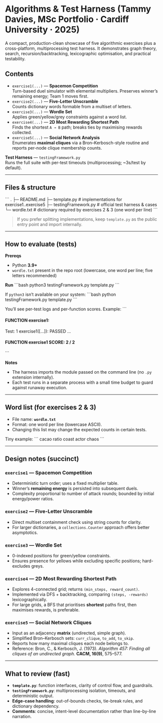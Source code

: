 # Algorithms & Test Harness (Tammy Davies, MSc Portfolio · Cardiff University · 2025)

A compact, production-clean showcase of five algorithmic exercises plus a cross-platform, multiprocessing test harness. It demonstrates graph theory, search, recursion/backtracking, lexicographic optimisation, and practical testability.

## Contents

- `exercise1(...)` — **Spacemon Competition**  
  Turn-based duel simulator with elemental multipliers. Preserves winner’s remaining energy; Team 1 moves first.
- `exercise2(...)` — **Five-Letter Unscramble**  
  Counts dictionary words formable from a multiset of letters.
- `exercise3(...)` — **Wordle Set**  
  Applies green/yellow/grey constraints against a word list.
- `exercise4(...)` — **2D Most Rewarding Shortest Path**  
  Finds the shortest `A → B` path; breaks ties by maximising rewards collected.
- `exercise5(...)` — **Social Network Analysis**  
  Enumerates **maximal cliques** via a Bron–Kerbosch-style routine and reports per-node clique membership counts.

**Test Harness** — `testingFramework.py`  
Runs the full suite with per-test timeouts (multiprocessing; ~3s/test by default).

---

## Files & structure

\`\`\`
.
├─ README.md
├─ template.py            # implementations for exercise1..exercise5
├─ testingFramework.py    # official test harness & cases
└─ wordle.txt             # dictionary required by exercises 2 & 3 (one word per line)
\`\`\`

> If you prefer splitting implementations, keep `template.py` as the public entry point and import internally.

---

## How to evaluate (tests)

**Prereqs**
- Python **3.9+**
- `wordle.txt` present in the repo root (lowercase, one word per line; five letters recommended)

**Run**
\`\`\`bash
python3 testingFramework.py template.py
\`\`\`

If `python3` isn’t available on your system:
\`\`\`bash
python testingFramework.py template.py
\`\`\`

You’ll see per-test logs and per-function scores. Example:
\`\`\`
#### FUNCTION exercise1:

Test: 1
exercise1([...]): PASSED
...
#### FUNCTION exercise1 SCORE: 2 / 2
\`\`\`

**Notes**
- The harness imports the module passed on the command line (no `.py` extension internally).
- Each test runs in a separate process with a small time budget to guard against runaway execution.

---

## Word list (for exercises 2 & 3)

- File name: **`wordle.txt`**
- Format: one word per line (lowercase ASCII).  
- Changing this list may change the expected counts in certain tests.

Tiny example:
\`\`\`
cacao
ratio
coast
actor
chaos
\`\`\`

---

## Design notes (succinct)

### `exercise1` — Spacemon Competition
- Deterministic turn order; uses a fixed multiplier table.
- Winner’s **remaining energy** is persisted into subsequent duels.
- Complexity proportional to number of attack rounds; bounded by initial energy/power ratios.

### `exercise2` — Five-Letter Unscramble
- Direct multiset containment check using string counts for clarity.
- For larger dictionaries, a `collections.Counter` approach offers better asymptotics.

### `exercise3` — Wordle Set
- 0-indexed positions for green/yellow constraints.
- Ensures presence for yellows while excluding specific positions; hard-excludes greys.

### `exercise4` — 2D Most Rewarding Shortest Path
- Explores 4-connected grid; returns `(min_steps, reward_count)`.
- Implemented via DFS + backtracking, comparing `(steps, -rewards)` lexicographically.
- For large grids, a BFS that prioritises **shortest** paths first, then maximises rewards, is preferable.

### `exercise5` — Social Network Cliques
- Input as an adjacency **matrix** (undirected, simple graph).
- Simplified Bron–Kerbosch sets: `curr_clique`, `to_add`, `to_skip`.
- Reports how many maximal cliques each node belongs to.
- Reference: Bron, C., & Kerbosch, J. (1973). *Algorithm 457: Finding all cliques of an undirected graph.* **CACM, 16(9)**, 575–577.

---

## What to review (fast)

- **`template.py`**: function interfaces, clarity of control flow, and guardrails.
- **`testingFramework.py`**: multiprocessing isolation, timeouts, and deterministic output.
- **Edge-case handling**: out-of-bounds checks, tie-break rules, and dictionary dependency.
- **Comments**: concise, intent-level documentation rather than line-by-line narration.


